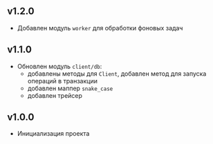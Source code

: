 ## v1.2.0
* Добавлен модуль `worker` для обработки фоновых задач
## v1.1.0
* Обновлен модуль `client/db`:
    * добавлены методы для `Client`, добавлен метод для запуска операций в транзакции
    * добавлен маппер `snake_case`
    * добавлен трейсер
## v1.0.0
* Инициализация проекта